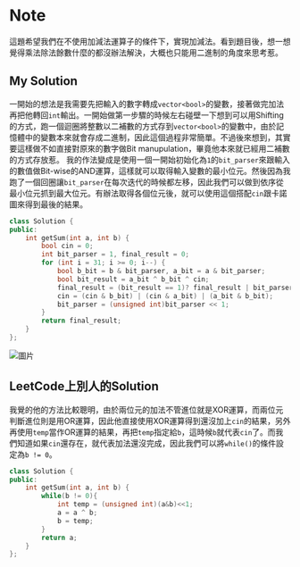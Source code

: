# Note

這題希望我們在不使用加減法運算子的條件下，實現加減法。看到題目後，想一想覺得乘法除法餘數什麼的都沒辦法解決，大概也只能用二進制的角度來思考惹。

## My Solution

一開始的想法是我需要先把輸入的數字轉成`vector<bool>`的變數，接著做完加法再把他轉回`int`輸出。一開始做第一步驟的時候左右碰壁一下想到可以用Shifting的方式，跑一個迴圈將整數以二補數的方式存到`vector<bool>`的變數中，由於記憶體中的變數本來就會存成二進制，因此這個過程非常簡單。不過後來想到，其實要這樣做不如直接對原來的數字做Bit manupulation，畢竟他本來就已經用二補數的方式存放惹。
我的作法變成是使用一個一開始初始化為`1`的`bit_parser`來跟輸入的數值做Bit-wise的AND運算，這樣就可以取得輸入變數的最小位元。然後因為我跑了一個回圈讓`bit_parser`在每次迭代的時候都左移，因此我們可以做到依序從最小位元抓到最大位元。有辦法取得各個位元後，就可以使用這個搭配`cin`跟卡諾圖來得到最後的結果。

```cpp
class Solution {
public:
    int getSum(int a, int b) {
        bool cin = 0;
        int bit_parser = 1, final_result = 0;
        for (int i = 31; i >= 0; i--) {
            bool b_bit = b & bit_parser, a_bit = a & bit_parser;
            bool bit_result = a_bit ^ b_bit ^ cin;
            final_result = (bit_result == 1)? final_result | bit_parser: final_result;
            cin = (cin & b_bit) | (cin & a_bit) | (a_bit & b_bit);
            bit_parser = (unsigned int)bit_parser << 1;
        }
        return final_result;
    }
};
```

![圖片](https://user-images.githubusercontent.com/55487740/202367924-51f12f05-9e8e-4175-940a-261db7131993.png)

## LeetCode上別人的Solution

我覺的他的方法比較聰明，由於兩位元的加法不管進位就是XOR運算，而兩位元判斷進位則是用OR運算，因此他直接使用XOR運算得到還沒加上`cin`的結果，另外再使用`temp`當作OR運算的結果，再把`temp`指定給`b`，這時候`b`就代表`cin`了。而我們知道如果`cin`還存在，就代表加法還沒完成，因此我們可以將`while()`的條件設定為`b != 0`。

```cpp
class Solution {
public:
    int getSum(int a, int b) {
        while(b != 0){
            int temp = (unsigned int)(a&b)<<1;
            a = a ^ b;
            b = temp;
        }
        return a;
    }
};
```
